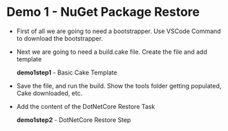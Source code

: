 # Demo 1 - NuGet Package Restore

* First of all we are going to need a bootstrapper.  Use VSCode Command to download the bootstrapper.

* Next we are going to need a build.cake file. Create the file and add template

  **demo1step1** - Basic Cake Template

* Save the file, and run the build.  Show the tools folder getting populated, Cake downloaded, etc.

* Add the content of the DotNetCore Restore Task

  **demo1step2** - DotNetCore Restore Step
